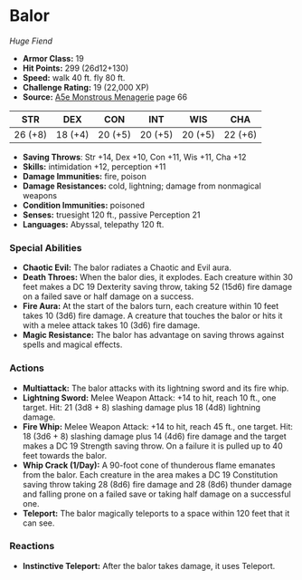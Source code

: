 # Balor

*Huge* *Fiend*

- **Armor Class:** 19
- **Hit Points:** 299 (26d12+130)
- **Speed:** walk 40 ft. fly 80 ft.
- **Challenge Rating:** 19 (22,000 XP)
- **Source:** [A5e Monstrous Menagerie](https://enpublishingrpg.com/products/level-up-monstrous-menagerie-a5e) page 66

| STR | DEX | CON | INT | WIS | CHA |
| --- | --- | --- | --- | --- | --- |
| 26 (+8) | 18 (+4) | 20 (+5) | 20 (+5) | 20 (+5) | 22 (+6) |

- **Saving Throws**: Str +14, Dex +10, Con +11, Wis +11, Cha +12
- **Skills:** intimidation +12, perception +11
- **Damage Immunities:** fire, poison
- **Damage Resistances:** cold, lightning; damage from nonmagical weapons
- **Condition Immunities:** poisoned
- **Senses:** truesight 120 ft., passive Perception 21
- **Languages:** Abyssal, telepathy 120 ft.

### Special Abilities

- **Chaotic Evil:** The balor radiates a Chaotic and Evil aura.
- **Death Throes:** When the balor dies, it explodes. Each creature within 30 feet makes a DC 19 Dexterity saving throw, taking 52 (15d6) fire damage on a failed save or half damage on a success.
- **Fire Aura:** At the start of the balors turn, each creature within 10 feet takes 10 (3d6) fire damage. A creature that touches the balor or hits it with a melee attack takes 10 (3d6) fire damage.
- **Magic Resistance:** The balor has advantage on saving throws against spells and magical effects.

### Actions

- **Multiattack:** The balor attacks with its lightning sword and its fire whip.
- **Lightning Sword:** Melee Weapon Attack: +14 to hit, reach 10 ft., one target. Hit: 21 (3d8 + 8) slashing damage plus 18 (4d8) lightning damage.
- **Fire Whip:** Melee Weapon Attack: +14 to hit, reach 45 ft., one target. Hit: 18 (3d6 + 8) slashing damage plus 14 (4d6) fire damage  and the target makes a DC 19 Strength saving throw. On a failure  it is pulled up to 40 feet towards the balor.
- **Whip Crack (1/Day):** A 90-foot cone of thunderous flame emanates from the balor. Each creature in the area makes a DC 19 Constitution saving throw  taking 28 (8d6) fire damage and 28 (8d6) thunder damage and falling prone on a failed save or taking half damage on a successful one.
- **Teleport:** The balor magically teleports to a space within 120 feet that it can see.

### Reactions

- **Instinctive Teleport:** After the balor takes damage, it uses Teleport.


